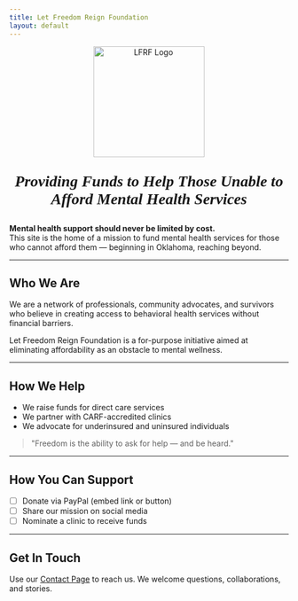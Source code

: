 ```yaml
---
title: Let Freedom Reign Foundation
layout: default
---
```

<p align="center">
  <img src="/lfrf-mock/assets/Graphics/lfrf_logo-rebalance.png" alt="LFRF Logo" width="200"/>
</p>

<p style="text-align: center; font-size: 2em; font-family: 'Barlow'; font-weight: 700; font-style: italic;">
  Providing Funds to Help Those Unable to Afford Mental Health Services
</p>

**Mental health support should never be limited by cost.**  
This site is the home of a mission to fund mental health services for those who cannot afford them — beginning in Oklahoma, reaching beyond.

---

## Who We Are

We are a network of professionals, community advocates, and survivors who believe in creating access to behavioral health services without financial barriers.

Let Freedom Reign Foundation is a for-purpose initiative aimed at eliminating affordability as an obstacle to mental wellness.

---

## How We Help

- We raise funds for direct care services  
- We partner with CARF-accredited clinics  
- We advocate for underinsured and uninsured individuals  

> "Freedom is the ability to ask for help — and be heard."

---

## How You Can Support

- [ ] Donate via PayPal (embed link or button)  
- [ ] Share our mission on social media  
- [ ] Nominate a clinic to receive funds  

---

## Get In Touch

Use our [Contact Page](/lfrf-mock/contact) to reach us. We welcome questions, collaborations, and stories.
